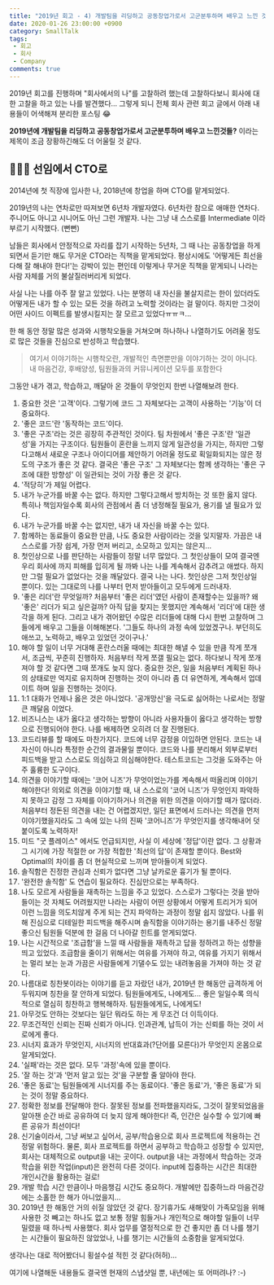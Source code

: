 ```yaml
---
title: "2019년 회고 - 4) 개발팀을 리딩하고 공동창업가로서 고군분투하며 배우고 느낀 것들"
date: 2020-01-26 23:00:00 +0900
category: SmallTalk
tags:
 - 회고
 - 회사
 - Company
comments: true
---
```


2019년 회고를 진행하며 "회사에서의 나"를 고찰하려 했는데 고찰하다보니 회사에 대한 고찰을 하고 있는 나를 발견했다... 그렇게 되니 전체 회사 관련 회고 글에서 아래 내용들이 어색해져 분리한 포스팅 😂

**2019년에 개발팀을 리딩하고 공동창업가로서 고군분투하며 배우고 느낀것들?** 이라는 제목이 조금 장황하긴해도 더 어울릴 것 같다.

<!-- more -->



## 👩🏻‍💻 선임에서 CTO로

2014년에 첫 직장에 입사한 나, 2018년에 창업을 하며 CTO를 맡게되었다.

2019년의 나는 연차로만 따져보면 6년차 개발자였다. 6년차란 참으로 애매한 연차다. 주니어도 아니고 시니어도 아닌 그런 개발자. 나는 그냥 내 스스로를 Intermediate 이라 부르기 시작했다. (뻔뻔)

남들은 회사에서 안정적으로 자리를 잡기 시작하는 5년차, 그 때 나는 공동창업을 하게 되면서 듣기만 해도 무거운 CTO라는 직책을 맡게되었다. 평상시에도 '어떻게든 최선을 다해 잘 해내야 한다!'는 강박이 있는 편인데 이렇게나 무거운 직책을 맡게되니 나라는 사람 자체를 거의 불살질러버리게 되었다.

사실 나는 나를 아주 잘 알고 있었다. 나는 분명히 내 자신을 불살지르는 한이 있더라도 어떻게든 내가 할 수 있는 모든 것을 하려고 노력할 것이라는 걸 말이다. 하지만 그것이 어떤 사이드 이펙트를 발생시킬지는 잘 모르고 있었다ㅠㅠㅋ...

한 해 동안 정말 많은 성과와 시행착오들을 거쳐오며 하나하나 나열하기도 어려울 정도로 많은 것들을 진심으로 반성하고 학습했다.

> 여기서 이야기하는 시행착오란, 개발적인 측면뿐만을 이야기하는 것이 아니다. 내 마음건강, 후배양성, 팀원들과의 커뮤니케이션 모두를 포함한다



그동안 내가 겪고, 학습하고, 깨달아 온 것들이 무엇인지 한번 나열해보려 한다.

1. 중요한 것은 '고객'이다. 그렇기에 코드 그 자체보다는 고객이 사용하는 '기능'이 더 중요하다.
2. '좋은 코드'란 '동작하는 코드'이다.
3. '좋은 구조'라는 것은 굉장히 주관적인 것이다. 팀 차원에서 '좋은 구조'란 '일관성'을 가지는 구조이다. 팀원들이 혼란을 느끼지 않게 일관성을 가지는, 하지만 그렇다고해서 새로운 구조나 아이디어를 제안하기 어려울 정도로 획일화되지는 않은 정도의 구조가 좋은 것 같다. 결국은 '좋은 구조' 그 자체보다는 함께 생각하는 '좋은 구조에 대한 방향성' 이 일관되는 것이 가장 좋은 것 같다.
4. '적당히'가 제일 어렵다.
5. 내가 누군가를 바꿀 수는 없다. 하지만 그렇다고해서 방치하는 것 또한 옳지 않다. 특히나 책임자일수록 회사의 관점에서 좀 더 냉정해질 필요가, 용기를 낼 필요가 있다.
6. 내가 누군가를 바꿀 수는 없지만, 내가 내 자신을 바꿀 수는 있다.
7. 함께하는 동료들이 중요한 만큼, 나도 중요한 사람이라는 것을 잊지말자. 가끔은 내 스스로를 가장 쉽게, 가장 먼저 버리고, 소모하고 있지는 않은지...
8. 첫인상으로 나를 판단하는 사람들이 정말 너무 많았다. 그 첫인상들이 모여 결국엔 우리 회사에 까지 피해를 입히게 될 까봐 나는 나를 계속해서 감추려고 애썼다. 하지만 그럴 필요가 없었다는 것을 깨달았다. 결국 나는 나다. 첫인상은 그저 첫인상일 뿐이다. 있는 그대로의 나를 나부터 먼저 받아들이고 모두에게 드러내자.
9. '좋은 리더'란 무엇일까? 처음부터 '좋은 리더'였던 사람이 존재할수는 있을까? 왜 '좋은' 리더가 되고 싶은걸까? 아직 답을 찾지는 못했지만 계속해서 '리더'에 대한 생각을 하게 된다. 그리고 내가 겪어왔던 수많은 리더들에 대해 다시 한번 고찰하며 그들에게 배우고 그들을 이해해본다. '그들도 하나의 과정 속에 있었겠구나. 부던히도 애쓰고, 노력하고, 배우고 있었던 것이구나.'
10. 해야 할 일이 너무 거대해 혼란스러울 때에는 최대한 해낼 수 있을 만큼 작게 쪼개서, 조금씩, 꾸준히 진행하자. 처음부터 작게 쪼갤 필요는 없다. 하다보니 작게 쪼개져야 할 것 같다면 그때 쪼개도 늦지 않다. 중요한 것은, 일을 처음부터 계획된 하나의 상태로만 억지로 유지하며 진행하는 것이 아니라 좀 더 유연하게, 계속해서 업데이트 하며 일을 진행하는 것이다.
11. 1:1 대화가 언제나 옳은 것은 아니었다. '공개망신'을 극도로 싫어하는 나로서는 정말 큰 깨달음 이었다.
12. 비즈니스는 내가 옳다고 생각하는 방향이 아니라 사용자들이 옳다고 생각하는 방향으로 진행되어야 한다. 나를 배제하면 오히려 더 잘 진행된다.
13. 코드리뷰를 할 때에도 마찬가지다. 코드에 너무 감정을 이입하면 안된다. 코드는 내 자신이 아니라 특정한 순간의 결과물일 뿐이다. 코드와 나를 분리해서 외부로부터 피드백을 받고 스스로도 의심하고 의심해야한다. 테스트코드는 그것을 도와주는 아주 훌륭한 도구이다.
14. 의견을 이야기할 때에는 '코어 니즈'가 무엇이었는가를 계속해서 떠올리며 이야기 해야한다! 의외로 의견을 이야기할 때, 내 스스로의 '코어 니즈'가 무엇인지 파악하지 못하고 감정 그 자체를 이야기하거나 의견을 위한 의견을 이야기할 때가 많더라. 처음부터 정돈된 의견을 내는 건 어렵겠지만, 일단 표면에서 드러나는 의견을 먼저 이야기했을지라도 그 속에 있는 나의 진짜 '코어니즈'가 무엇인지를 생각해내어 덧붙이도록 노력하자!
15. 미드 "굿 플레이스" 에서도 언급되지만, 사실 이 세상에 '정답'이란 없다. 그 상황과 그 시기에 가장 적절한 or 가장 적합한 '최선의 답'이 존재할 뿐이다. Best와 Optimal의 차이를 좀 더 현실적으로 느끼며 받아들이게 되었다.
16. 솔직함은 진정한 관심과 신뢰가 없다면 그냥 날카로운 흉기가 될 뿐이다.
17. '완전한 솔직함' 도 연습이 필요하다. 진심만으로는 부족하다.
18. 나도 모르게 사람들을 재촉하는 느낌을 주고 있었다. 스스로가 그렇다는 것을 받아들이는 것 자체도 어려웠지만 나라는 사람이 어떤 상황에서 어떻게 트리거가 되어 이런 느낌을 의도치않게 주게 되는 건지 파악하는 과정이 정말 쉽지 않았다. 나를 위해 진심으로 디테일한 피드백을 해주시며 솔직함을 이야기하는 용기를 내주신 정말 좋으신 팀원들 덕분에 한 걸음 더 나아갈 힌트를 얻게되었다.
19. 나는 시간적으로 '조급함'을 느낄 때 사람들을 재촉하고 답을 정하려고 하는 성향을 띄고 있었다. 조급함을 줄이기 위해서는 여유를 가져야 하고, 여유를 가지기 위해서는 멀리 보는 눈과 가끔은 사람들에게 기댈수도 있는 내려놓음을 가져야 하는 것 같다.
20. 나름대로 칭찬봇이라는 이야기를 듣고 자랐던 내가, 2019년 한 해동안 급격하게 어두워지며 칭찬을 잘 안하게 되었다. 팀원들에게도, 나에게도... 좋은 일일수록 의식적으로 열심히 칭찬하고 행복해하자. 팀원들에게도, 나에게도!
21. 아무것도 안하는 것보다는 일단 뭐라도 하는 게 무조건 더 이득이다.
22. 무조건적인 신뢰는 진짜 신뢰가 아니다. 인과관계, 납득이 가는 신뢰를 하는 것이 서로에게 좋다.
23. 시너지 효과가 무엇인지, 시너지의 반대효과(?단어를 모른다)가 무엇인지 온몸으로 알게되었다.
24. '실패'라는 것은 없다. 모두 '과정'속에 있을 뿐이다.
25. '잘 하는 것'과 '먼저 알고 있는 것'을 구분할 줄 알아야 한다.
26. '좋은 동료'는 팀원들에게 시너지를 주는 동료이다. '좋은 동료'가, '좋은 동료'가 되는 것이 정말 중요하다.
27. 정확한 정보를 전달해야 한다. 잘못된 정보를 전파했을지라도, 그것이 잘못되었음을 알아챈 순간 바로 공유하여 더 늦지 않게 해야한다! 즉, 인간은 실수할 수 있기에 빠른 공유가 최선이다!
28. 신기술이라서, 그냥 써보고 싶어서, 공부/학습용으로 회사 프로젝트에 적용하는 건 정말 위험하다. 물론, 회사 프로젝트를 하면서 공부하고 학습하고 성장할 수 있지만, 회사는 대체적으로 output을 내는 곳이다. output을 내는 과정에서 학습하는 것과 학습을 위한 작업(input)은 완전히 다른 것이다. input에 집중하는 시간은 최대한 개인시간을 활용하는 걸로!
29. 개발 학습 시간 만큼이나 마음챙김 시간도 중요하다. 개발에만 집중하느라 마음건강에는 소홀한 한 해가 아니었을지...
30. 2019년 한 해동안 거의 쉬질 않았던 것 같다. 장기휴가도 새해맞이 가족모임을 위해 사용한 것 빼고는 하나도 없고 보통 정말 힘들거나 개인적으로 해야할 일들이 너무 밀렸을 때 하나씩 사용했다. 회사 업무를 열정적으로 한 건 좋지만 좀 더 나를 챙기는 시간들이 필요하진 않았었나, 나를 챙기는 시간들의 소중함을 알게되었다.

생각나는 대로 적어봤더니 횡설수설 적힌 것 같다(허허)...

여기에 나열해둔 내용들도 결국엔 현재의 스냅샷일 뿐, 내년에는 또 어떠려나? :-)
